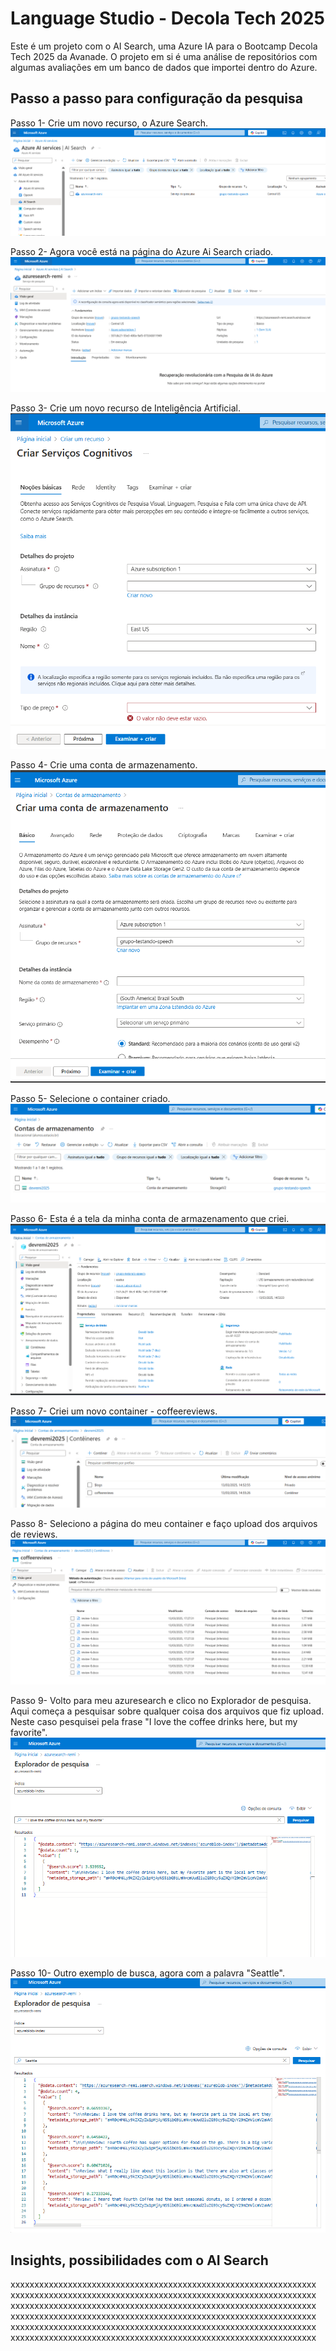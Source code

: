 # Language Studio - Decola Tech 2025

Este é um projeto com o AI Search, uma Azure IA para o Bootcamp Decola Tech 2025 da Avanade. O projeto em si é uma análise de repositórios com algumas avaliações em um banco de dados que importei dentro do Azure.

## Passo a passo para configuração da pesquisa

Passo 1- Crie um novo recurso, o Azure Search.
<img src="/imgs/ai-search-1.png" alt="Criação do azure search">

Passo 2- Agora você está na página do Azure Ai Search criado.
<img src="/imgs/ai-search-2.png" alt="Página do meu Azure Ai Search">

Passo 3- Crie um novo recurso de Inteligência Artificial.
<img src="/imgs/ai-search-3.png" alt="Criação de um novo recurso de IA">

Passo 4- Crie uma conta de armazenamento.
<img src="/imgs/ai-search-4.png" alt="Criação de uma conta de armazenamento">

Passo 5- Selecione o container criado.
<img src="/imgs/ai-search-5.png" alt="Selecione  container">

Passo 6- Esta é a tela da minha conta de armazenamento que criei.
<img src="/imgs/ai-search-6.png" alt="Tela da conta de armazenamento">

Passo 7- Criei um novo container - coffeereviews.
<img src="/imgs/ai-search-7.png" alt="Criação de novo container">

Passo 8- Seleciono a página do meu container e faço upload dos arquivos de reviews.
<img src="/imgs/ai-search-8.png" alt="Tela do container">

Passo 9- Volto para meu azuresearch e clico no Explorador de pesquisa. Aqui começa a pesquisar sobre qualquer coisa dos arquivos que fiz upload. Neste caso pesquisei pela frase "I love the coffee drinks here, but my favorite".
<img src="/imgs/ai-search-9.png" alt="Tela do Explorador de pesquisa">

Passo 10- Outro exemplo de busca, agora com a palavra "Seattle".
<img src="/imgs/ai-search-10.png" alt="Tela do Explorador de pesquisa">



## Insights, possibilidades com o AI Search

xxxxxxxxxxxxxxxxxxxxxxxxxxxxxxxxxxxxxxxxxxxxxxxxxxxxxxxxxxxxxxxx
xxxxxxxxxxxxxxxxxxxxxxxxxxxxxxxxxxxxxxxxxxxxxxxxxxxxxxxxxxxxxxxx
xxxxxxxxxxxxxxxxxxxxxxxxxxxxxxxxxxxxxxxxxxxxxxxxxxxxxxxxxxxxxxxx
xxxxxxxxxxxxxxxxxxxxxxxxxxxxxxxxxxxxxxxxxxxxxxxxxxxxxxxxxxxxxxxx
xxxxxxxxxxxxxxxxxxxxxxxxxxxxxxxxxxxxxxxxxxxxxxxxxxxxxxxxxxxxxxxx
xxxxxxxxxxxxxxxxxxxxxxxxxxxxxxxxxxxxxxxxxxxxxxxxxxxxxxxxxxxxxxxx

